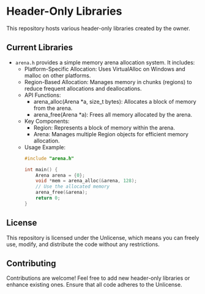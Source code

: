 # Header-Only Libraries
This repository hosts various header-only libraries created by the owner.

## Current Libraries
- `arena.h` provides a simple memory arena allocation system. It includes:
  - Platform-Specific Allocation: Uses VirtualAlloc on Windows and malloc on other platforms.
  - Region-Based Allocation: Manages memory in chunks (regions) to reduce frequent allocations and deallocations.
  - API Functions:
    - arena_alloc(Arena *a, size_t bytes): Allocates a block of memory from the arena.
    - arena_free(Arena *a): Frees all memory allocated by the arena.
  - Key Components:
    - Region: Represents a block of memory within the arena.
    - Arena: Manages multiple Region objects for efficient memory allocation.
  - Usage Example:
    ```c
    #include "arena.h"
    
    int main() {
        Arena arena = {0};
        void *mem = arena_alloc(&arena, 128);
        // Use the allocated memory
        arena_free(&arena);
        return 0;
    }
    ```

## License
This repository is licensed under the Unlicense, which means you can freely use, modify, and distribute the code without any restrictions.

## Contributing
Contributions are welcome! Feel free to add new header-only libraries or enhance existing ones. Ensure that all code adheres to the Unlicense.
